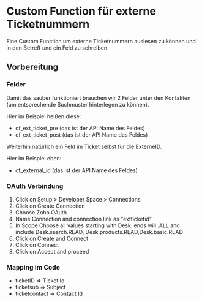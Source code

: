 # Custom Function für externe Ticketnummern

Eine Custom Function um externe Ticketnummern auslesen zu können und in den Betreff und ein Feld zu schreiben.

## Vorbereitung

### Felder
Damit das sauber funktioniert brauchen wir 2 Felder unter den Kontakten (um entsprechende Suchmuster hinterlegen zu können).

Hier im Beispiel heißen diese:
  * cf_ext_ticket_pre (das ist der API Name des Feldes)
  * cf_ext_ticket_post (das ist der API Name des Feldes)
  
Weiterhin natürlich ein Feld im Ticket selbst für die ExterneID.

Hier im Beispiel eben:
  * cf_external_id (das ist der API Name des Feldes)
  
### OAuth Verbindung

1. Click on Setup > Developer Space > Connections 
2. Click on Create Connection
3. Choose Zoho OAuth
4. Name Connection and connection link as "extticketid"
5. In Scope Choose all values starting with Desk. ends will .ALL and include Desk.search.READ, Desk.products.READ,Desk.basic.READ
6. Click on Create and Connect
7. Click on Connect
8. Click on Accept and proceed

### Mapping im Code

  * ticketID => Ticket Id
  * ticketsub => Subject
  * ticketcontact => Contact Id
